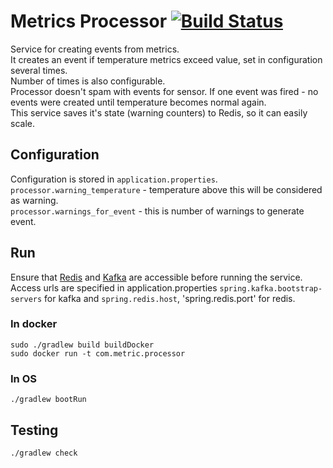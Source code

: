 # Metrics Processor [![Build Status](https://travis-ci.org/comtihon/metric_processor.svg?branch=master)](https://travis-ci.org/comtihon/metric_processor)
Service for creating events from metrics.  
It creates an event if temperature metrics exceed value, set in configuration several times.  
Number of times is also configurable.  
Processor doesn't spam with events for sensor. If one event was fired - no events were created
until temperature becomes normal again.  
This service saves it's state (warning counters) to Redis, so it can easily scale.

## Configuration
Configuration is stored in `application.properties`.  
`processor.warning_temperature` - temperature above this will be considered as warning.    
`processor.warnings_for_event` - this is number of warnings to generate event. 

## Run
Ensure that [Redis](https://redis.io/) and [Kafka](https://kafka.apache.org/) 
are accessible before running the service.  
Access urls are specified in application.properties `spring.kafka.bootstrap-servers` 
for kafka and `spring.redis.host`, 'spring.redis.port' for redis.

### In docker

    sudo ./gradlew build buildDocker
    sudo docker run -t com.metric.processor

### In OS

    ./gradlew bootRun
    
## Testing
    
    ./gradlew check